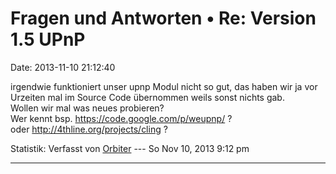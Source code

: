 Fragen und Antworten • Re: Version 1.5 UPnP
===========================================

Date: 2013-11-10 21:12:40

irgendwie funktioniert unser upnp Modul nicht so gut, das haben wir ja
vor Urzeiten mal im Source Code übernommen weils sonst nichts gab.\
Wollen wir mal was neues probieren?\
Wer kennt bsp. <https://code.google.com/p/weupnp/> ?\
oder <http://4thline.org/projects/cling> ?

Statistik: Verfasst von
[Orbiter](http://forum.yacy-websuche.de/memberlist.php?mode=viewprofile&u=2)
--- So Nov 10, 2013 9:12 pm

------------------------------------------------------------------------
